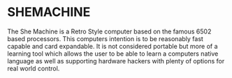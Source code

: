 SHEMACHINE
=====

The She Machine is a Retro Style computer based on the famous 6502 based processors. This computers intention is to be reasonably fast capable and card expandable. It is not considered portable but more of a learning tool which allows the user to be able to learn a computers native language as well as supporting hardware hackers with plenty of options for real world control. 


